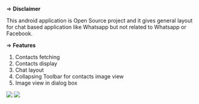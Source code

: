 
=> **Disclaimer**

This android application is Open Source project and it gives general layout for chat based application like Whatsapp but not related to Whatsapp or Facebook.

=> **Features**

1. Contacts fetching
2. Contacts display
3. Chat layout
4. Collapsing Toolbar for contacts image view
5. Image view in dialog box

![]({{site.baseurl}}/https://github.com/Lokeshm24/Whatsapp_Android_App/blob/master/app/src/main/assets/Chat_Screen.png)
![]({{site.baseurl}}/https://github.com/Lokeshm24/Whatsapp_Android_App/blob/master/app/src/main/assets/View_Profile.png)
